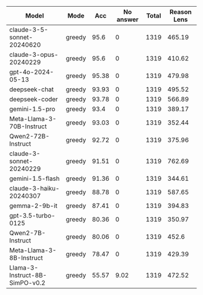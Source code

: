 |             Model              |  Mode  |  Acc  |  No answer  |  Total  |  Reason Lens  |
|--------------------------------|--------|-------|-------------|---------|---------------|
|   claude-3-5-sonnet-20240620   | greedy | 95.6  |      0      |  1319   |    465.19     |
|     claude-3-opus-20240229     | greedy | 95.6  |      0      |  1319   |    410.62     |
|       gpt-4o-2024-05-13        | greedy | 95.38 |      0      |  1319   |    479.98     |
|         deepseek-chat          | greedy | 93.93 |      0      |  1319   |    495.52     |
|         deepseek-coder         | greedy | 93.78 |      0      |  1319   |    566.89     |
|         gemini-1.5-pro         | greedy | 93.4  |      0      |  1319   |    389.17     |
|   Meta-Llama-3-70B-Instruct    | greedy | 93.03 |      0      |  1319   |    352.44     |
|       Qwen2-72B-Instruct       | greedy | 92.72 |      0      |  1319   |    375.96     |
|    claude-3-sonnet-20240229    | greedy | 91.51 |      0      |  1319   |    762.69     |
|        gemini-1.5-flash        | greedy | 91.36 |      0      |  1319   |    344.61     |
|    claude-3-haiku-20240307     | greedy | 88.78 |      0      |  1319   |    587.65     |
|         gemma-2-9b-it          | greedy | 87.41 |      0      |  1319   |    394.83     |
|       gpt-3.5-turbo-0125       | greedy | 80.36 |      0      |  1319   |    350.97     |
|       Qwen2-7B-Instruct        | greedy | 80.06 |      0      |  1319   |     452.6     |
|    Meta-Llama-3-8B-Instruct    | greedy | 78.47 |      0      |  1319   |    429.39     |
| Llama-3-Instruct-8B-SimPO-v0.2 | greedy | 55.57 |    9.02     |  1319   |    472.52     |
